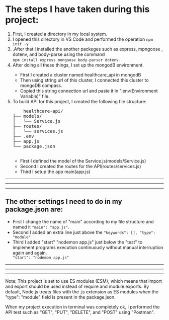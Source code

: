 <h1>The steps I have taken during this project:</h1>
<ol>
  <li>First, I created a directory in my local system.</li>
  <li>I opened this directory in VS Code and performed the operation <code>npm init -y</code></li>
  <li>.After that I installed the another packeges such as express, mpngoose , dotenv, and body-parse using the command <br />
<code>npm install express mongoose body-parser dotenv</code>.
</li>
  <li>After doing all these things, I set up the mongodB environment.</li>
  <ul>
    <li>First I created a cluster named healthcare_api in mongodB</li>
    <li>Then using string url of this cluster, I connected this cluster to mongoDB compass.</li>
    <li>Copied this string connection url and paste it in ".env(Environment Variable)" file.</li>
  </ul>
  <li>To build API for this project, I created the following file structure:</li>
  <pre>
    healthcare-api/
├── models/
│   └── Service.js
├── routes/
│   └── services.js
├── .env
├── app.js
└── package.json 
  </pre>
  <ul>
    <li>First I defined the model of the Service.js(models/Service.js)</li>
    <li>Second I created the routes for the API(routes/services.js)</li>
    <li>Third I setup the app main(app.js)</li>
  </ul>
</ol>


---
---
---

<h2>The other settings I need to do in my package.json are: </h2>
<ul>
    <li>First I change the name of "main" according to my file structure and named it <code>"main": "app.js"</code>.</li>
    <li>Second I added an extra line just above the <code>"keywords": [], "type": "module"</code></li>
    <li>Third I added "start" "nodemon app.js" just below the "test" to implement programs execution continuously without manual interruption again and again.</li>
  <code>"start": "nodemon app.js"</code>
  </ul>

---
---
---


Note:
This project is set to use ES modules (ESM), which means that import and export should be used instead of require and module.exports.
By default, Node.js treats files with the .js extension as ES modules when the "type": "module" field is present in the package.json.

When my project execution in terminal was completely ok, I performed the API test such as "GET", "PUT", "DELETE", and "POST" using "Postman".
